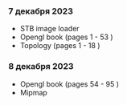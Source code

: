 ### 7 декабря 2023 
  - STB image loader
  - Opengl book (pages 1 - 53 )
  - Topology (pages 1 - 18 )
### 8 декабря 2023
- Opengl book (pages 54 - 95 )
- Mipmap
  
